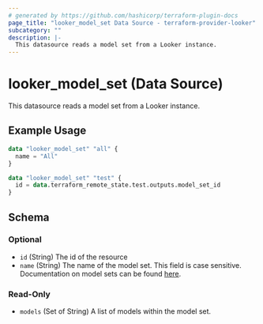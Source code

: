 ```yaml
---
# generated by https://github.com/hashicorp/terraform-plugin-docs
page_title: "looker_model_set Data Source - terraform-provider-looker"
subcategory: ""
description: |-
  This datasource reads a model set from a Looker instance.
---
```


# looker_model_set (Data Source)

This datasource reads a model set from a Looker instance.

## Example Usage

```terraform
data "looker_model_set" "all" {
  name = "All"
}

data "looker_model_set" "test" {
  id = data.terraform_remote_state.test.outputs.model_set_id
}
```

<!-- schema generated by tfplugindocs -->
## Schema

### Optional

- `id` (String) The id of the resource
- `name` (String) The name of the model set. This field is case sensitive. Documentation on model sets can be found [here](https://docs.looker.com/admin-options/settings/roles#model_sets).

### Read-Only

- `models` (Set of String) A list of models within the model set.



